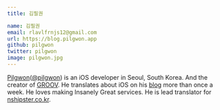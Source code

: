 ```yaml
---
title: 김필권

name: 김필권
email: rlavlfrnjs12@gmail.com
url: https://blog.pilgwon.app
github: pilgwon
twitter: pilgwon
image: pilgwon.jpg
---
```


[Pilgwon](https://nshipster.co.kr/translators/pilgwon)([@pilgwon](https://twitter.com/pilgwon)) is an iOS developer in Seoul, South Korea. And the creator of [GROOV](https://itunes.apple.com/us/app/groov/id1138262409?mt=8). He translates about iOS on his [blog](https://blog.pilgwon.app) more than once a week. He loves making Insanely Great services. He is lead translator for [nshipster.co.kr](https://nshipster.co.kr).
